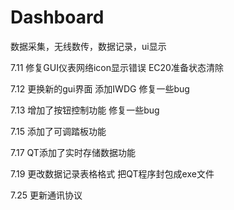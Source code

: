 

# Dashboard
数据采集，无线数传，数据记录，ui显示

7.11 
修复GUI仪表网络icon显示错误
EC20准备状态清除

7.12
更换新的gui界面
添加IWDG
修复一些bug

7.13
增加了按钮控制功能
修复一些bug

7.15
添加了可调踏板功能

7.17
QT添加了实时存储数据功能

7.19
更改数据记录表格格式
把QT程序封包成exe文件

7.25
更新通讯协议